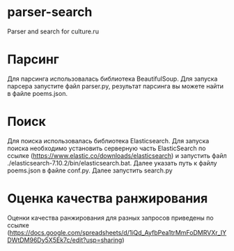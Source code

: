# parser-search
Parser and search for culture.ru
# Парсинг
Для парсинга использовалась библиотека BeautifulSoup. 
Для запуска парсера запустите файл parser.py, результат парсинга вы можете найти в файле poems.json.
# Поиск
Для поиска использовалась библиотека Elasticsearch.
Для запуска поиска необходимо установить серверную часть ElasticSearch по ссылке (https://www.elastic.co/downloads/elasticsearch) и запустить файл ./elasticsearch-7.10.2/bin/elasticsearch.bat. Далее указать путь к файлу poems.json в файле conf.py. Далее запустить search.py
# Оценка качества ранжирования
Оценки качества ранжирования для разных запросов приведены по ссылке (https://docs.google.com/spreadsheets/d/1iQd_AyfbPea1trMmFoDMRVXr_IYDWtDM96Dy5X5Ek7c/edit?usp=sharing)
